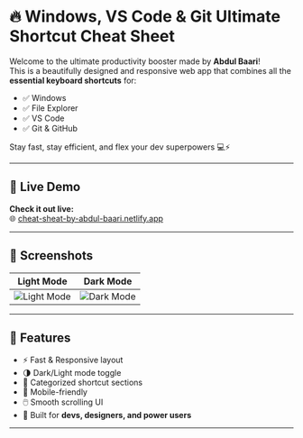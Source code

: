 # 🔥 Windows, VS Code & Git Ultimate Shortcut Cheat Sheet

Welcome to the ultimate productivity booster made by **Abdul Baari**!  
This is a beautifully designed and responsive web app that combines all the **essential keyboard shortcuts** for:

- ✅ Windows
- ✅ File Explorer
- ✅ VS Code
- ✅ Git & GitHub

Stay fast, stay efficient, and flex your dev superpowers 💻⚡

---

## 🚀 Live Demo

**Check it out live:**  
🌐 [cheat-sheat-by-abdul-baari.netlify.app](https://cheat-sheat-by-abdul-baari.netlify.app/)

---

## 📸 Screenshots

| Light Mode | Dark Mode |
|------------|-----------|
| ![Light Mode](./screenshots/light.png) | ![Dark Mode](./screenshots/dark.png) |

---

## 🧠 Features

- ⚡ Fast & Responsive layout
- 🌗 Dark/Light mode toggle
- 🧩 Categorized shortcut sections
- 📱 Mobile-friendly
- 🖱️ Smooth scrolling UI
- 🤯 Built for **devs, designers, and power users**

--- 